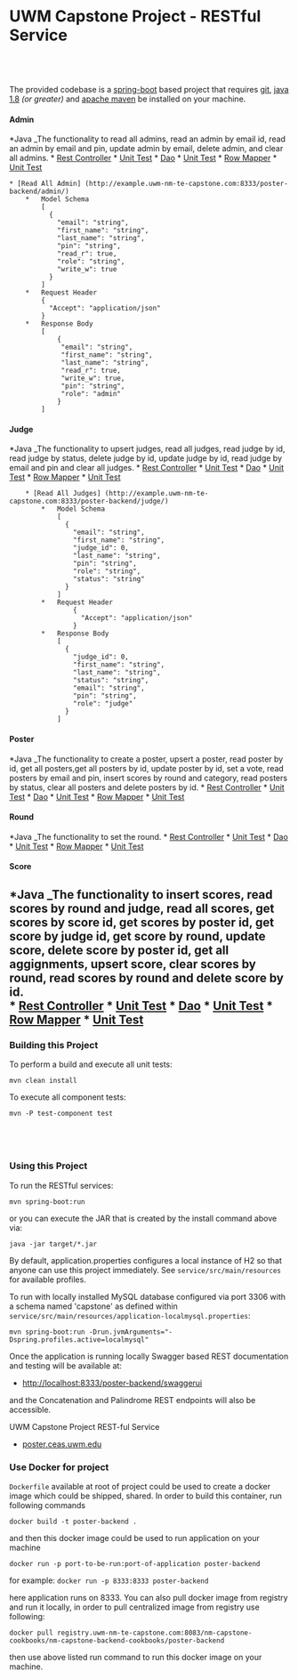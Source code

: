  # UWM Capstone Project - RESTful Service

&nbsp;
----

The provided codebase is a [spring-boot](https://projects.spring.io/spring-boot/) based project that requires [git](https://git-scm.com/downloads), 
[java 1.8](http://www.oracle.com/technetwork/java/javase/downloads/jdk8-downloads-2133151.html) _(or greater)_ and 
[apache maven](https://maven.apache.org/download.cgi) be installed on your machine.

#### Admin
*Java
_The functionality to read all admins, read an admin by email id, read an admin by email and pin, update admin by email, delete admin, and clear all admins.
    * [Rest Controller](https://gitlab.uwm-nm-te-capstone.com/uwm/2019-spring/poster-backend/blob/master/src/main/java/edu/uwm/capstone/controller/AdminRestController.java)
        * [Unit Test](https://gitlab.uwm-nm-te-capstone.com/uwm/2019-spring/poster-backend/blob/master/src/test/java/edu/uwm/capstone/controller/AdminRestControllerUnitTest.java)
    * [Dao](https://gitlab.uwm-nm-te-capstone.com/uwm/2019-spring/poster-backend/blob/master/src/main/java/edu/uwm/capstone/db/AdminDao.java)
        * [Unit Test](https://gitlab.uwm-nm-te-capstone.com/uwm/2019-spring/poster-backend/blob/master/src/test/java/edu/uwm/capstone/db/AdminDaoRowMapperUnitTest.java)
    *  [Row Mapper](https://gitlab.uwm-nm-te-capstone.com/uwm/2019-spring/poster-backend/blob/master/src/main/java/edu/uwm/capstone/db/AdminDaoRowMapper.java)
        *  [Unit Test](https://gitlab.uwm-nm-te-capstone.com/uwm/2019-spring/poster-backend/blob/master/src/test/java/edu/uwm/capstone/db/AdminDaoRowMapperUnitTest.java)
    
    * [Read All Admin] (http://example.uwm-nm-te-capstone.com:8333/poster-backend/admin/)
        *   Model Schema
            [
              {
                "email": "string",
                "first_name": "string",
                "last_name": "string",
                "pin": "string",
                "read_r": true,
                "role": "string",
                "write_w": true
              }
            ]
        *   Request Header
            {
              "Accept": "application/json"
            }        
        *   Response Body
            [
                {
                 "email": "string",
                 "first_name": "string",
                 "last_name": "string",
                 "read_r": true,
                 "write_w": true,
                 "pin": "string",
                 "role": "admin"
                }
            ]
    
#### Judge
*Java
_The functionality to upsert judges, read all judges, read judge by id, read judge by status, delete judge by id, update judge by id, read judge by email and pin and clear all judges.
    * [Rest Controller](https://gitlab.uwm-nm-te-capstone.com/uwm/2019-spring/poster-backend/blob/master/src/main/java/edu/uwm/capstone/controller/JudgeRestController.java)
        * [Unit Test](https://gitlab.uwm-nm-te-capstone.com/uwm/2019-spring/poster-backend/blob/master/src/test/java/edu/uwm/capstone/controller/JudgeRestControllerUnitTest.java)
    * [Dao](https://gitlab.uwm-nm-te-capstone.com/uwm/2019-spring/poster-backend/blob/master/src/main/java/edu/uwm/capstone/db/JudgeDao.java)
        * [Unit Test](https://gitlab.uwm-nm-te-capstone.com/uwm/2019-spring/poster-backend/blob/master/src/test/java/edu/uwm/capstone/db/JudgeDaoUnitTest.java)
    *  [Row Mapper](https://gitlab.uwm-nm-te-capstone.com/uwm/2019-spring/poster-backend/blob/master/src/main/java/edu/uwm/capstone/db/JudgeDaoRowMapper.java)
        *  [Unit Test](https://gitlab.uwm-nm-te-capstone.com/uwm/2019-spring/poster-backend/blob/master/src/test/java/edu/uwm/capstone/db/JudgeDaoRowMapperUnitTest.java)
    
        * [Read All Judges] (http://example.uwm-nm-te-capstone.com:8333/poster-backend/judge/)
            *   Model Schema
                [
                  {
                    "email": "string",
                    "first_name": "string",
                    "judge_id": 0,
                    "last_name": "string",
                    "pin": "string",
                    "role": "string",
                    "status": "string"
                  }
                ]
            *   Request Header
                    {
                      "Accept": "application/json"
                    }        
            *   Response Body
                [
                  {
                    "judge_id": 0,
                    "first_name": "string",
                    "last_name": "string",
                    "status": "string",
                    "email": "string",
                    "pin": "string",
                    "role": "judge"
                  }
                ]
    
#### Poster
*Java
_The functionality to create a poster, upsert a poster, read poster by id, get all posters,get all posters by id, update poster by id, set a vote, read posters by email and pin, insert scores by round and category, read posters by status, clear all posters and delete posters by id.
    * [Rest Controller](https://gitlab.uwm-nm-te-capstone.com/uwm/2019-spring/poster-backend/blob/master/src/main/java/edu/uwm/capstone/controller/PosterRestController.java)
        * [Unit Test](https://gitlab.uwm-nm-te-capstone.com/uwm/2019-spring/poster-backend/blob/master/src/test/java/edu/uwm/capstone/controller/PosterRestControllerUnitTest.java)
    * [Dao](https://gitlab.uwm-nm-te-capstone.com/uwm/2019-spring/poster-backend/blob/master/src/main/java/edu/uwm/capstone/db/PosterDao.java)
        * [Unit Test](https://gitlab.uwm-nm-te-capstone.com/uwm/2019-spring/poster-backend/blob/master/src/test/java/edu/uwm/capstone/db/PosterDaoUnitTest.java)
    *  [Row Mapper](https://gitlab.uwm-nm-te-capstone.com/uwm/2019-spring/poster-backend/blob/master/src/main/java/edu/uwm/capstone/db/PosterDaoRowMapper.java)
        *  [Unit Test](https://gitlab.uwm-nm-te-capstone.com/uwm/2019-spring/poster-backend/blob/master/src/test/java/edu/uwm/capstone/db/PosterDaoRowMapperUnitTest.java)
#### Round
*Java
_The functionality to set the round.
    * [Rest Controller](https://gitlab.uwm-nm-te-capstone.com/uwm/2019-spring/poster-backend/blob/master/src/main/java/edu/uwm/capstone/controller/RoundRestController.java)
        * [Unit Test](https://gitlab.uwm-nm-te-capstone.com/uwm/2019-spring/poster-backend/blob/master/src/test/java/edu/uwm/capstone/controller/RoundRestControllerUnitTest.java)
    * [Dao](https://gitlab.uwm-nm-te-capstone.com/uwm/2019-spring/poster-backend/blob/master/src/main/java/edu/uwm/capstone/db/RoundDao.java)
        * [Unit Test](https://gitlab.uwm-nm-te-capstone.com/uwm/2019-spring/poster-backend/blob/master/src/test/java/edu/uwm/capstone/db/RoundDaoUnitTest.java)
    *  [Row Mapper](https://gitlab.uwm-nm-te-capstone.com/uwm/2019-spring/poster-backend/blob/master/src/main/java/edu/uwm/capstone/db/RoundDaoRowMapper.java)
        *  [Unit Test](https://gitlab.uwm-nm-te-capstone.com/uwm/2019-spring/poster-backend/blob/master/src/test/java/edu/uwm/capstone/db/RoundDaoRowMapperUnitTest.java)
#### Score
*Java
_The functionality to insert scores, read scores by round and judge, read all scores, get scores by score id, get scores by poster id, get score by judge id, get score by round, update score, delete score by poster id, get all aggignments, upsert score, clear scores by round, read scores by round and delete score by id.  
    * [Rest Controller](https://gitlab.uwm-nm-te-capstone.com/uwm/2019-spring/poster-backend/blob/master/src/main/java/edu/uwm/capstone/controller/ScoreRestController.java)
        * [Unit Test](https://gitlab.uwm-nm-te-capstone.com/uwm/2019-spring/poster-backend/blob/master/src/test/java/edu/uwm/capstone/controller/ScoreRestControllerUnitTest.java)
    * [Dao](https://gitlab.uwm-nm-te-capstone.com/uwm/2019-spring/poster-backend/blob/master/src/main/java/edu/uwm/capstone/db/ScoreDao.java)
        * [Unit Test](https://gitlab.uwm-nm-te-capstone.com/uwm/2019-spring/poster-backend/blob/master/src/test/java/edu/uwm/capstone/db/ScoreDaoUnitTest.java)
    *  [Row Mapper](https://gitlab.uwm-nm-te-capstone.com/uwm/2019-spring/poster-backend/blob/master/src/main/java/edu/uwm/capstone/db/ScoreDaoRowMapper.java)
        *  [Unit Test](https://gitlab.uwm-nm-te-capstone.com/uwm/2019-spring/poster-backend/blob/master/src/test/java/edu/uwm/capstone/db/ScoreDaoRowMapperUnitTest.java)
&nbsp;
---

### Building this Project

To perform a build and execute all unit tests:
```
mvn clean install
```

To execute all component tests:
```
mvn -P test-component test
```

&nbsp;
---

### Using this Project

To run the RESTful services:
```
mvn spring-boot:run
```

or you can execute the JAR that is created by the install command above via:
```
java -jar target/*.jar
```

By default, application.properties configures a local instance of H2 so that anyone can use this project immediately.
See `service/src/main/resources` for available profiles.

To run with locally installed MySQL database configured via port 3306 with a schema named 'capstone'
as defined within `service/src/main/resources/application-localmysql.properties`:
```
mvn spring-boot:run -Drun.jvmArguments="-Dspring.profiles.active=localmysql"
```

Once the application is running locally Swagger based REST documentation and testing will be available at:
- [http://localhost:8333/poster-backend/swaggerui](http://localhost:8333/poster-backend/swaggerui)

and the Concatenation and Palindrome REST endpoints will also be accessible.

UWM Capstone Project REST-ful Service
- [poster.ceas.uwm.edu](http://poster.ceas.uwm.edu)


### Use Docker for project 

`Dockerfile` available at root of project could be used to create a docker image which could be shipped, shared. In order to build this container, run following commands

```
docker build -t poster-backend .
```
 and then this docker image could be used to run application on your machine                                                                                                                            

```
docker run -p port-to-be-run:port-of-application poster-backend
```

for example: ```docker run -p 8333:8333 poster-backend```

here application runs on 8333. You can also pull docker image from registry and run it locally, in order to pull centralized image from registry use following:

```
docker pull registry.uwm-nm-te-capstone.com:8083/nm-capstone-cookbooks/nm-capstone-backend-cookbooks/poster-backend

```
then use above listed run command to run this docker image on your machine. 

